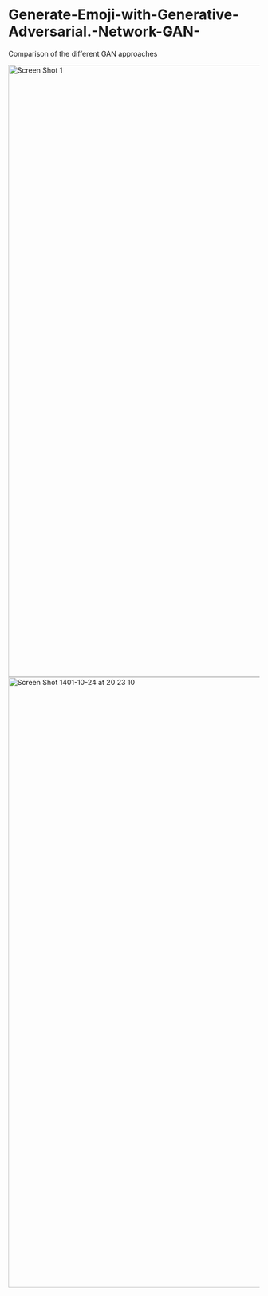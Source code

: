 # Generate-Emoji-with-Generative-Adversarial.-Network-GAN-
Comparison of the different GAN approaches

<img width="1228" alt="Screen Shot 1" src="https://user-images.githubusercontent.com/15584108/212485145-0397c790-7937-45b3-877e-1a2497b59432.png">

<img width="1225" alt="Screen Shot 1401-10-24 at 20 23 10" src="https://user-images.githubusercontent.com/15584108/212485324-44eab2c8-3c92-48b3-ad21-c7635478cce2.png">


